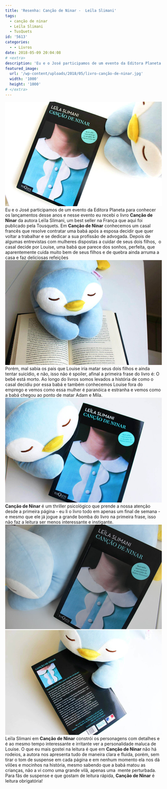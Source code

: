 ```yaml
---
title: 'Resenha: Canção de Ninar -  Leïla Slimani'
tags:
  - canção de ninar
  - Leïla Slimani
  - TusQuets
id: '5613'
categories:
  - - Livros
date: 2018-05-09 20:04:08
# <extra>
description: 'Eu e o José participamos de um evento da Editora Planeta para conhecer os lançamentos desse anos e nesse evento eu recebi o livro Canção de Ninar da autora Leïla Slimani, um best seller na França que aqui foi publicado pela Tousquets. Em Canção de Ninar conhecemos um casal francês que resolve contratar uma babá após a esposa decidir que quer voltar a trabalhar e se dedicar a sua profissão de advogada. Depois de algumas entrevistas com mulheres dispostas a cuidar de seus dois filhos,  o casal decide por Louise, uma babá que parece dos sonhos, perfeita, que aparentemente cuida muito bem de seus filhos e de quebra ainda arruma a casa e faz deliciosas refeições Porém, mal sabia os pais que Louise iria matar seus dois filhos e ainda tentar suicídio, e não, isso não é spoiler, afinal a &hellip;'
featured_image: 
  url: '/wp-content/uploads/2018/05/livro-canção-de-ninar.jpg'
  width: '1000'
  height: '1000'
# </extra>
---
```


![resenha do livro - canção de ninar -  Leïla Slimani](/wp-content/uploads/2018/05/resenha-livro-canção-de-ninar-Leïla-Slimani.jpg) Eu e o José participamos de um evento da Editora Planeta para conhecer os lançamentos desse anos e nesse evento eu recebi o livro **Canção de Ninar** da autora Leïla Slimani, um best seller na França que aqui foi publicado pela Tousquets. Em **Canção de Ninar** conhecemos um casal francês que resolve contratar uma babá após a esposa decidir que quer voltar a trabalhar e se dedicar a sua profissão de advogada.  Depois de algumas entrevistas com mulheres dispostas a cuidar de seus dois filhos,  o casal decide por Louise, uma babá que parece dos sonhos, perfeita, que aparentemente cuida muito bem de seus filhos e de quebra ainda arruma a casa e faz deliciosas refeições ![Resumo do livro - Canção de ninar](/wp-content/uploads/2018/05/resumo-do-livro-canção-de-ninar.jpg) Porém, mal sabia os pais que Louise iria matar seus dois filhos e ainda tentar suicídio, e não, isso não é spoiler, afinal a primeira frase do livro é: O bebê está morto. Ao longo do livros somos levados a história de como o casal decidiu por essa babá e também conhecemos Louise fora do emprego e vemos como essa mulher é paranóica e estranha e vemos como a babá chegou ao ponto de matar Adam e Mila. ![Livro - Canção de NInar](/wp-content/uploads/2018/05/livro-canção-de-ninar.jpg) **Canção de Ninar** é um thriller psicológico que prende a nossa atenção desde a primeira página - eu li o livro todo em apenas um final de semana - e mesmo que ele já jogue a grande bomba do livro na primeira frase, isso não faz a leitura ser menos interessante e instigante. ![Capa do livro - Canção de ninar](/wp-content/uploads/2018/05/capa-do-livro-canção-de-ninar.jpg) ![Contra capa do livro - Canção de ninar](/wp-content/uploads/2018/05/contra-capa-livro-canção-de-ninar.jpg) Leïla Slimani em **Canção de Ninar** constrói os personagens com detalhes e é ao mesmo tempo interessante e irritante ver a personalidade maluca de Louise. O que eu mais gostei na leitura é que em **Canção de Ninar** não há rodeios, a autora nos apresenta tudo de maneira clara e fluida, porém, sem tirar o tom de suspense em cada página e em nenhum momento ela nos dá vilões e mocinhos na história, mesmo sabendo que a babá matou as crianças, não a vi como uma grande vilã, apenas uma  mente perturbada. Para fãs de suspense e que gostam de leitura rápida, **Canção de Ninar** é leitura obrigatória!
